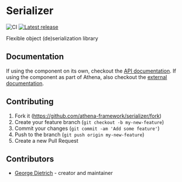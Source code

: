 # Serializer

![CI](https://github.com/athena-framework/serializer/workflows/CI/badge.svg)
[![Latest release](https://img.shields.io/github/release/athena-framework/serializer.svg)](https://github.com/athena-framework/serializer/releases)

Flexible object (de)serialization library

## Documentation

If using the component on its own, checkout the [API documentation](https://athenaframework.org/Serializer).
If using the component as part of Athena, also checkout the [external documentation](https://athenaframework.org/components/serializer).

## Contributing

1. Fork it (https://github.com/athena-framework/serializer/fork)
2. Create your feature branch (`git checkout -b my-new-feature`)
3. Commit your changes (`git commit -am 'Add some feature'`)
4. Push to the branch (`git push origin my-new-feature`)
5. Create a new Pull Request

## Contributors

- [George Dietrich](https://github.com/blacksmoke16) - creator and maintainer
